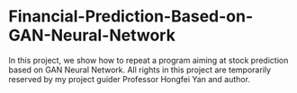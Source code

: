 # Financial-Prediction-Based-on-GAN-Neural-Network
In this project, we show how to repeat a program aiming at stock prediction based on GAN Neural Network.
All rights in this project are temporarily reserved by my project guider Professor Hongfei Yan and author.
